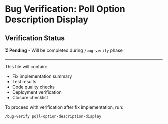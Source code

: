 # Bug Verification: Poll Option Description Display

## Verification Status
⏳ **Pending** - Will be completed during `/bug-verify` phase

---

This file will contain:
- Fix implementation summary
- Test results
- Code quality checks
- Deployment verification
- Closure checklist

To proceed with verification after fix implementation, run:
```bash
/bug-verify poll-option-description-display
```
